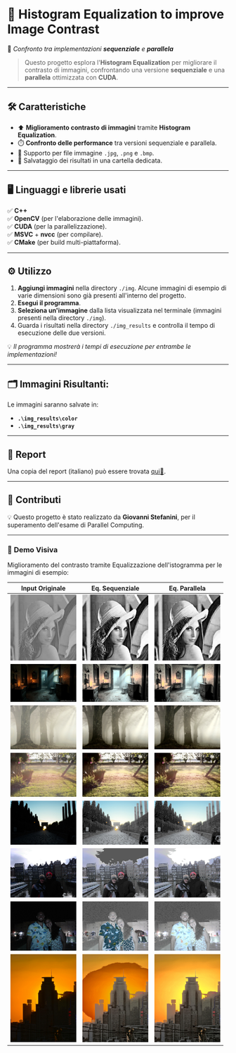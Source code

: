 # 🎨 **Histogram Equalization to improve Image Contrast**
🚀 *Confronto tra implementazioni **sequenziale** e **parallela***

> Questo progetto esplora l'**Histogram Equalization** per migliorare il contrasto di immagini, confrontando una versione **sequenziale** e una **parallela** ottimizzata con **CUDA**.

---

## 🛠️ **Caratteristiche**
- ⬆️ **Miglioramento contrasto di immagini** tramite **Histogram Equalization**.
- ⏱️ **Confronto delle performance** tra versioni sequenziale e parallela.
- 📁 Supporto per file immagine `.jpg`, `.png` e `.bmp`.
- 💾 Salvataggio dei risultati in una cartella dedicata.

---

## 🖥️ **Linguaggi e librerie usati**
✅ **C++**  
✅ **OpenCV** (per l'elaborazione delle immagini).  
✅ **CUDA** (per la parallelizzazione).  
✅ **MSVC** + **nvcc** (per compilare).  
✅ **CMake** (per build multi-piattaforma).

---

## ⚙️ **Utilizzo**
1. **Aggiungi immagini** nella directory `./img`. Alcune immagini di esempio di varie dimensioni sono già presenti all'interno del progetto.
2. **Esegui il programma**.
3. **Seleziona un'immagine** dalla lista visualizzata nel terminale (immagini presenti nella directory `./img`).
4. Guarda i risultati nella directory `./img_results` e controlla il tempo di esecuzione delle due versioni.

💡 *Il programma mostrerà i tempi di esecuzione per entrambe le implementazioni!*

---

## 🗂️ **Immagini Risultanti:**
Le immagini saranno salvate in:
- **`.\img_results\color`**
- **`.\img_results\gray`**

---

## 📄 **Report**
Una copia del report (italiano) può essere trovata [qui📄](./report/Parallel_Computing_Second_Course_Project_Giovanni_Stefanini.pdf).

---

## 🎉 **Contributi**
💡 Questo progetto è stato realizzato da **Giovanni Stefanini**, per il superamento dell'esame di Parallel Computing.

---

### 👀 **Demo Visiva**
Miglioramento del contrasto tramite Equalizzazione dell'istogramma per le immagini di esempio:

| **Input Originale**                                                                | **Eq. Sequenziale**                                                                                           | **Eq. Parallela**                                                                                                    |  
|------------------------------------------------------------------------------------|---------------------------------------------------------------------------------------------------------------|----------------------------------------------------------------------------------------------------------------------|  
| <img src="./cmake-build-debug-visual-studio/img/1_low_contrast.png" width="150"/>  | <img src="./cmake-build-debug-visual-studio/img_results/color/equalized_seq_color_1_low_contrast.png" width="150"/> | <img src="./cmake-build-debug-visual-studio/img_results/color/equalized_cuda_color_1_low_contrast.png" width="150"/> |  
| <img src="./cmake-build-debug-visual-studio/img/2_dark_indoor.jpg" width="150"/>   | <img src="./cmake-build-debug-visual-studio/img_results/color/equalized_seq_color_2_dark_indoor.jpg" width="150"/>        | <img src="./cmake-build-debug-visual-studio/img_results/color/equalized_cuda_color_2_dark_indoor.jpg" width="150"/>        |  
| <img src="./cmake-build-debug-visual-studio/img/3_foggy.jpg" width="150"/>         | <img src="./cmake-build-debug-visual-studio/img_results/color/equalized_seq_color_3_foggy.jpg" width="150"/>              | <img src="./cmake-build-debug-visual-studio/img_results/color/equalized_cuda_color_3_foggy.jpg" width="150"/>              |
| <img src="./cmake-build-debug-visual-studio/img/4_overexposed.jpg" width="150"/>   | <img src="./cmake-build-debug-visual-studio/img_results/color/equalized_seq_color_4_overexposed.jpg" width="150"/>        | <img src="./cmake-build-debug-visual-studio/img_results/color/equalized_cuda_color_4_overexposed.jpg" width="150"/>        |  
| <img src="./cmake-build-debug-visual-studio/img/5_underexposed.jpg" width="150"/>  | <img src="./cmake-build-debug-visual-studio/img_results/color/equalized_seq_color_5_underexposed.jpg" width="150"/>       | <img src="./cmake-build-debug-visual-studio/img_results/color/equalized_cuda_color_5_underexposed.jpg" width="150"/>       |  
| <img src="./cmake-build-debug-visual-studio/img/6_overexposed2.JPG" width="150"/>  | <img src="./cmake-build-debug-visual-studio/img_results/color/equalized_seq_color_6_overexposed2.JPG" width="150"/>       | <img src="./cmake-build-debug-visual-studio/img_results/color/equalized_cuda_color_6_overexposed2.JPG" width="150"/>       |
| <img src="./cmake-build-debug-visual-studio/img/7_underexposed2.JPG" width="150"/> | <img src="./cmake-build-debug-visual-studio/img_results/color/equalized_seq_color_7_underexposed2.JPG" width="150"/>      | <img src="./cmake-build-debug-visual-studio/img_results/color/equalized_cuda_color_7_underexposed2.JPG" width="150"/>      |
| <img src="./cmake-build-debug-visual-studio/img/8_highresolution.jpg" width="150"/> | <img src="./cmake-build-debug-visual-studio/img_results/color/equalized_seq_color_8_highresolution.jpg" width="150"/>     | <img src="./cmake-build-debug-visual-studio/img_results/color/equalized_cuda_color_8_highresolution.jpg" width="150"/>     |

